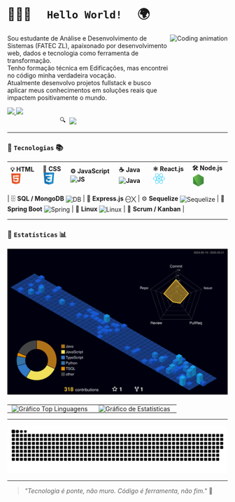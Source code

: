 # 🧑🏻‍💻 `   Hello World!   ` 🌍

<img
  src="https://media.giphy.com/media/qgQUggAC3Pfv687qPC/giphy.gif"
  alt="Coding animation"
  align="right"
  height="150"
/>

<p>
Sou estudante de Análise e Desenvolvimento de Sistemas (FATEC ZL), apaixonado por desenvolvimento web, dados e tecnologia como ferramenta de transformação.<br>
Tenho formação técnica em Edificações, mas encontrei no código minha verdadeira vocação.<br>
Atualmente desenvolvo projetos fullstack e busco aplicar meus conhecimentos em soluções reais que impactem positivamente o mundo.
</p>

<div align="left">
  <a href="https://www.linkedin.com/in/wmv" target="_blank">
    <img src="https://img.shields.io/badge/LinkedIn-0077B5?style=for-the-badge&logo=linkedin&logoColor=white">
  </a>
  <a href="mailto:wmvwallace@gmail.com" target="_blank">
    <img src="https://img.shields.io/badge/-Gmail-%23333?style=for-the-badge&logo=gmail&logoColor=white">
  </a>
<span style="display: flex; align-items: center; margin-left: 120px;">
  <span style="font-size: 14px; margin-right: 8px;">🔍</span>
  <img src="https://profile-counter.glitch.me/IWMVI/count.svg" style="width: 200px;">
</span>

</div>

---

### 🔸 `Tecnologias` 📚

| 💡 **HTML** <img align="center" alt="HTML" height="25" width="25" src="https://raw.githubusercontent.com/devicons/devicon/master/icons/html5/html5-original.svg"> | 🎨 **CSS** <img align="center" alt="CSS" height="28" width="28" src="https://raw.githubusercontent.com/devicons/devicon/master/icons/css3/css3-original.svg"> | ⚙️ **JavaScript** <img align="center" alt="JS" height="30" width="30" src="https://img.icons8.com/?size=48&id=108784&format=png"> | ☕ **Java** <img align="center" alt="Java" height="28" width="28" src="https://cdn.jsdelivr.net/gh/devicons/devicon/icons/java/java-original.svg"> | ⚛️ **React.js** <img align="center" alt="React" height="28" width="28" src="https://raw.githubusercontent.com/devicons/devicon/master/icons/react/react-original.svg"> | 🛠 **Node.js** <img align="center" alt="Node" height="28" width="28" src="https://raw.githubusercontent.com/devicons/devicon/master/icons/nodejs/nodejs-original.svg"> |
| :---------------------------------------------------------------------------------------------------------------------------------------------------------------- | :------------------------------------------------------------------------------------------------------------------------------------------------------------ | :-------------------------------------------------------------------------------------------------------------------------------- | :------------------------------------------------------------------------------------------------------------------------------------------------- | :--------------------------------------------------------------------------------------------------------------------------------------------------------------------- | :-------------------------------------------------------------------------------------------------------------------------------------------------------------------- |

| 🗄 **SQL / MongoDB** <img align="center" alt="DB" height="28" width="28" src="https://cdn.jsdelivr.net/gh/devicons/devicon/icons/mysql/mysql-original.svg"> | 🧩 **Express.js** <img align="center" alt="Express" height="25" width="25" src="https://raw.githubusercontent.com/devicons/devicon/master/icons/express/express-original.svg"> | ⚙️ **Sequelize** <img align="center" alt="Sequelize" height="28" width="28" src="https://cdn.jsdelivr.net/gh/devicons/devicon/icons/sequelize/sequelize-original.svg"> | 🌱 **Spring Boot** <img align="center" alt="Spring" height="28" width="28" src="https://cdn.jsdelivr.net/gh/devicons/devicon/icons/spring/spring-original.svg"> | 🐧 **Linux** <img align="center" alt="Linux" height="28" width="28" src="https://cdn.jsdelivr.net/gh/devicons/devicon/icons/linux/linux-original.svg"> | 🔁 **Scrum / Kanban** |

---

### 🔸 `Estatísticas` 📊

<img src="./profile-3d-contrib/profile-night-view.svg" alt="Gráfico de contribuições 3D" style="max-width: 100%; height: auto; margin-bottom: 20px;" />

<table align="center" style="margin: 0 auto; width: 100%; max-width: 680px; table-layout: fixed;">
  <tr>
    <td align="center" style="width: 50%; padding: 0 10px;">
      <img
        src="https://github-readme-stats.vercel.app/api/top-langs/?username=IWMVI&layout=compact&langs_count=10&theme=tokyonight&custom_title=Tecnologias"
        alt="Gráfico Top Linguagens"
        style="height: 160px; width: 100%; max-width: 320px; object-fit: contain;"
      />
    </td>
    <td align="center" style="width: 50%; padding: 0 10px;">
      <img
        src="https://github-readme-stats.vercel.app/api?username=IWMVI&show_icons=true&theme=tokyonight&include_all_commits=true&locale=pt-br&count_private=true"
        alt="Gráfico de Estatísticas"
        style="height: 160px; width: 100%; max-width: 320px; object-fit: contain;"
      />
    </td>
  </tr>
</table>



---

![Snake animation](https://raw.githubusercontent.com/IWMVI/IWMVI/main/dist/github-contribution-grid-snake-dark.svg)

---

> _"Tecnologia é ponte, não muro. Código é ferramenta, não fim."_ 🚀
